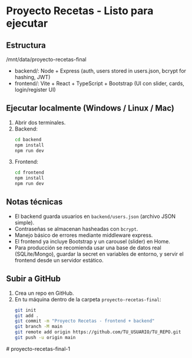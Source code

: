 # Proyecto Recetas - Listo para ejecutar

## Estructura
/mnt/data/proyecto-recetas-final

- backend/: Node + Express (auth, users stored in users.json, bcrypt for hashing, JWT)
- frontend/: Vite + React + TypeScript + Bootstrap (UI con slider, cards, login/register UI)

## Ejecutar localmente (Windows / Linux / Mac)
1. Abrir dos terminales.
2. Backend:
   ```bash
   cd backend
   npm install
   npm run dev
   ```
3. Frontend:
   ```bash
   cd frontend
   npm install
   npm run dev
   ```

## Notas técnicas
- El backend guarda usuarios en `backend/users.json` (archivo JSON simple).
- Contraseñas se almacenan hasheadas con `bcrypt`.
- Manejo básico de errores mediante middleware express.
- El frontend ya incluye Bootstrap y un carousel (slider) en Home.
- Para producción se recomienda usar una base de datos real (SQLite/Mongo), guardar la secret en variables de entorno, y servir el frontend desde un servidor estático.

## Subir a GitHub
1. Crea un repo en GitHub.
2. En tu máquina dentro de la carpeta `proyecto-recetas-final`:
   ```bash
   git init
   git add .
   git commit -m "Proyecto Recetas - frontend + backend"
   git branch -M main
   git remote add origin https://github.com/TU_USUARIO/TU_REPO.git
   git push -u origin main
   ```
#   p r o y e c t o - r e c e t a s - f i n a l - 1  
 
